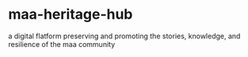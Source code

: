 # maa-heritage-hub
a digital flatform preserving and promoting the stories, knowledge, and resilience of the maa community
